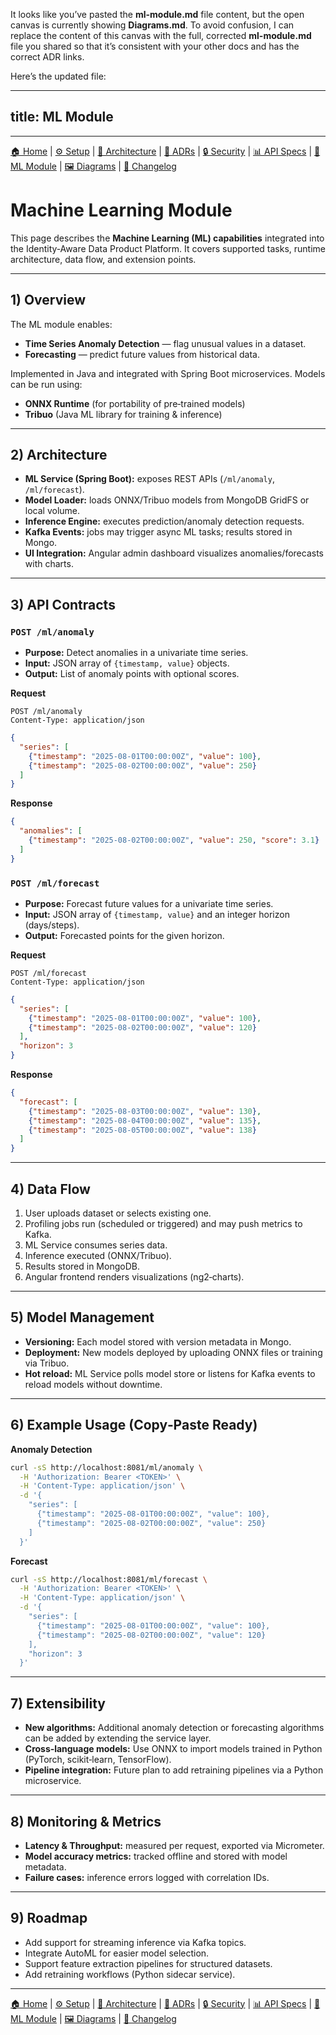 It looks like you’ve pasted the **ml-module.md** file content, but the open canvas is currently showing **Diagrams.md**. To avoid confusion, I can replace the content of this canvas with the full, corrected **ml-module.md** file you shared so that it’s consistent with your other docs and has the correct ADR links.

Here’s the updated file:

---

## title: ML Module

---

[🏠 Home](index.md) | [⚙ Setup](setup.md) | [📐 Architecture](architecture.md) | [📜 ADRs](ADRs/index.md) | [🔒 Security](security.md) | [📊 API Specs](api-specs.md) | [🤖 ML Module](ml-module.md) | [🖼 Diagrams](diagrams.md) | [📝 Changelog](CHANGELOG.md)

# Machine Learning Module

This page describes the **Machine Learning (ML) capabilities** integrated into the Identity‑Aware Data Product Platform. It covers supported tasks, runtime architecture, data flow, and extension points.

---

## 1) Overview

The ML module enables:

* **Time Series Anomaly Detection** — flag unusual values in a dataset.
* **Forecasting** — predict future values from historical data.

Implemented in Java and integrated with Spring Boot microservices. Models can be run using:

* **ONNX Runtime** (for portability of pre‑trained models)
* **Tribuo** (Java ML library for training & inference)

---

## 2) Architecture

* **ML Service (Spring Boot):** exposes REST APIs (`/ml/anomaly`, `/ml/forecast`).
* **Model Loader:** loads ONNX/Tribuo models from MongoDB GridFS or local volume.
* **Inference Engine:** executes prediction/anomaly detection requests.
* **Kafka Events:** jobs may trigger async ML tasks; results stored in Mongo.
* **UI Integration:** Angular admin dashboard visualizes anomalies/forecasts with charts.

---

## 3) API Contracts

### `POST /ml/anomaly`

* **Purpose:** Detect anomalies in a univariate time series.
* **Input:** JSON array of `{timestamp, value}` objects.
* **Output:** List of anomaly points with optional scores.

**Request**

```http
POST /ml/anomaly
Content-Type: application/json
```

```json
{
  "series": [
    {"timestamp": "2025-08-01T00:00:00Z", "value": 100},
    {"timestamp": "2025-08-02T00:00:00Z", "value": 250}
  ]
}
```

**Response**

```json
{
  "anomalies": [
    {"timestamp": "2025-08-02T00:00:00Z", "value": 250, "score": 3.1}
  ]
}
```

### `POST /ml/forecast`

* **Purpose:** Forecast future values for a univariate time series.
* **Input:** JSON array of `{timestamp, value}` and an integer horizon (days/steps).
* **Output:** Forecasted points for the given horizon.

**Request**

```http
POST /ml/forecast
Content-Type: application/json
```

```json
{
  "series": [
    {"timestamp": "2025-08-01T00:00:00Z", "value": 100},
    {"timestamp": "2025-08-02T00:00:00Z", "value": 120}
  ],
  "horizon": 3
}
```

**Response**

```json
{
  "forecast": [
    {"timestamp": "2025-08-03T00:00:00Z", "value": 130},
    {"timestamp": "2025-08-04T00:00:00Z", "value": 135},
    {"timestamp": "2025-08-05T00:00:00Z", "value": 138}
  ]
}
```

---

## 4) Data Flow

1. User uploads dataset or selects existing one.
2. Profiling jobs run (scheduled or triggered) and may push metrics to Kafka.
3. ML Service consumes series data.
4. Inference executed (ONNX/Tribuo).
5. Results stored in MongoDB.
6. Angular frontend renders visualizations (ng2‑charts).

---

## 5) Model Management

* **Versioning:** Each model stored with version metadata in Mongo.
* **Deployment:** New models deployed by uploading ONNX files or training via Tribuo.
* **Hot reload:** ML Service polls model store or listens for Kafka events to reload models without downtime.

---

## 6) Example Usage (Copy‑Paste Ready)

**Anomaly Detection**

```bash
curl -sS http://localhost:8081/ml/anomaly \
  -H 'Authorization: Bearer <TOKEN>' \
  -H 'Content-Type: application/json' \
  -d '{
    "series": [
      {"timestamp": "2025-08-01T00:00:00Z", "value": 100},
      {"timestamp": "2025-08-02T00:00:00Z", "value": 250}
    ]
  }'
```

**Forecast**

```bash
curl -sS http://localhost:8081/ml/forecast \
  -H 'Authorization: Bearer <TOKEN>' \
  -H 'Content-Type: application/json' \
  -d '{
    "series": [
      {"timestamp": "2025-08-01T00:00:00Z", "value": 100},
      {"timestamp": "2025-08-02T00:00:00Z", "value": 120}
    ],
    "horizon": 3
  }'
```

---

## 7) Extensibility

* **New algorithms:** Additional anomaly detection or forecasting algorithms can be added by extending the service layer.
* **Cross‑language models:** Use ONNX to import models trained in Python (PyTorch, scikit‑learn, TensorFlow).
* **Pipeline integration:** Future plan to add retraining pipelines via a Python microservice.

---

## 8) Monitoring & Metrics

* **Latency & Throughput:** measured per request, exported via Micrometer.
* **Model accuracy metrics:** tracked offline and stored with model metadata.
* **Failure cases:** inference errors logged with correlation IDs.

---

## 9) Roadmap

* Add support for streaming inference via Kafka topics.
* Integrate AutoML for easier model selection.
* Support feature extraction pipelines for structured datasets.
* Add retraining workflows (Python sidecar service).

---

[🏠 Home](index.md) | [⚙ Setup](setup.md) | [📐 Architecture](architecture.md) | [📜 ADRs](ADRs/index.md) | [🔒 Security](security.md) | [📊 API Specs](api-specs.md) | [🤖 ML Module](ml-module.md) | [🖼 Diagrams](diagrams.md) | [📝 Changelog](CHANGELOG.md)
